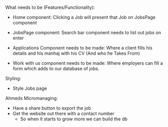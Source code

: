 What needs to be (Features/Functionality):

- Home component: Clicking a Job will present that Job on JobsPage component

- JobsPage component: Search bar component needs to list out jobs on enter

- Applications Component needs to be made:
  Where a client fills his details and his manhaj
  with his CV (And who he Takes From)

- Work with us component needs to be made:
  Where employers can fill a form which adds
  to our database of jobs.

Styling:

- Style Jobs page

Ahmeds Micromanaging:

- Have a share button to export the job
- Get the website out there with a contact number
  - So when it starts to grow more we can build the db
